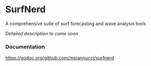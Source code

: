 # SurfNerd

A comprehensive suite of surf forecasting and wave analysis tools

*Detailed description to come soon*

### Documentation
https://godoc.org/github.com/mpiannucci/surfnerd
